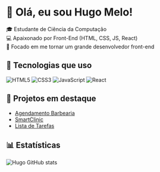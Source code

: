
# 👋 Olá, eu sou Hugo Melo!

🎓 Estudante de Ciência da Computação  
💻 Apaixonado por Front-End (HTML, CSS, JS, React)  
🚀 Focado em me tornar um grande desenvolvedor front-end

## 📌 Tecnologias que uso
![HTML5](https://img.shields.io/badge/HTML5-E34F26?style=for-the-badge&logo=html5&logoColor=white)
![CSS3](https://img.shields.io/badge/CSS3-1572B6?style=for-the-badge&logo=css3&logoColor=white)
![JavaScript](https://img.shields.io/badge/JavaScript-F7DF1E?style=for-the-badge&logo=javascript&logoColor=black)
![React](https://img.shields.io/badge/React-20232A?style=for-the-badge&logo=react&logoColor=61DAFB)

## 📌 Projetos em destaque
- [Agendamento Barbearia](https://github.com/hugordm/agendamento-barbearia)  
- [SmartClinic](https://github.com/hugordm/projeto-smart-clinic)  
- [Lista de Tarefas](https://github.com/hugordm/lista-de-tarefas)  

## 📊 Estatísticas
![Hugo GitHub stats](https://github-readme-stats.vercel.app/api?username=hugordm&show_icons=true&theme=dracula)
